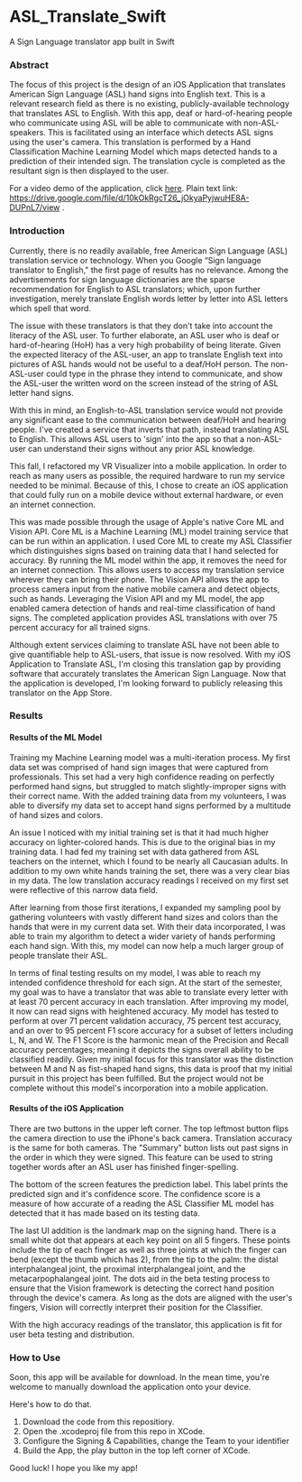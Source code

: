 # ASL_Translate_Swift
A Sign Language translator app built in Swift

### Abstract

The focus of this project is the design of an iOS Application that translates American Sign Language (ASL) hand signs into English text. 
This is a relevant research field as there is no existing, publicly-available
technology that translates ASL to English. With this app, deaf or hard-of-hearing people who communicate using ASL will be able to 
communicate with non-ASL-speakers. This is facilitated using an interface which detects ASL signs using the user's camera. This translation is 
performed by a Hand Classification Machine Learning Model which maps detected hands to a prediction of their intended sign. 
The translation cycle is completed as the resultant sign is then displayed to the user. 

For a video demo of the application, click [here](https://drive.google.com/file/d/10kOkRgcT26_jOkyaPyjwuHE8A-DUPnL7/view).
Plain text link: https://drive.google.com/file/d/10kOkRgcT26_jOkyaPyjwuHE8A-DUPnL7/view .

### Introduction
Currently, there is no readily available, free American Sign Language (ASL) translation service or technology. 
When you Google “Sign language translator to English," the first page of results has no relevance. Among the advertisements for sign 
language dictionaries are the sparse recommendation for English to ASL translators; which, upon further investigation, merely translate 
English words letter by letter into ASL letters which spell that word. 

The issue with these translators is that they don't take into account the literacy of the ASL user. To further elaborate, an ASL user who 
is deaf or hard-of-hearing (HoH) has a very high probability of being literate. Given the expected literacy of the ASL-user, an app to 
translate English text into pictures of ASL hands would not be useful to a deaf/HoH person. The non-ASL-user could type in the phrase they 
intend to communicate, and show the ASL-user the written word on the screen instead of the string of ASL letter hand signs. 

With this in mind, an English-to-ASL translation service would not provide any significant ease to the communication between deaf/HoH and 
hearing people. I've created a service that inverts that path, instead translating ASL to English. This allows ASL users to 'sign' into 
the app so that a non-ASL-user can understand their signs without any prior ASL knowledge. 

This fall, I refactored my VR Visualizer into a mobile application. In order to reach as many users as possible, the required hardware to 
run my service needed to be minimal. Because of this, I chose to create an iOS application that could fully run on a mobile device without 
external hardware, or even an internet connection. 

This was made possible through the usage of Apple's native Core ML and Vision API. Core ML is a Machine Learning (ML) model training service 
that can be run within an application. I used Core ML to create my ASL Classifier which distinguishes signs based on training data that I 
hand selected for accuracy. By running the ML model within the app, it removes the need for an internet connection. This allows users to 
access my translation service wherever they can bring their phone. The Vision API allows the app to process camera input from the native 
mobile camera and detect objects, such as hands. Leveraging the Vision API and my ML model, the app enabled camera detection of hands and 
real-time classification of hand signs. The completed application provides ASL translations with over 75 percent accuracy for all trained signs.

Although extent services claiming to translate ASL have not been able to give quantifiable help to ASL-users, that issue is now resolved. With 
my iOS Application to Translate ASL, I'm closing this translation gap by providing software that accurately translates the American Sign Language.
Now that the application is developed, I'm looking forward to publicly releasing this translator on the App Store. 

### Results
#### Results of the ML Model
Training my Machine Learning model was a multi-iteration process. My first data set was comprised of hand sign images that were captured from 
professionals. This set had a very high confidence reading on perfectly performed hand signs, but struggled to match slightly-improper signs 
with their correct name. With the added training data from my volunteers, I was able to diversify my data set to accept hand signs performed 
by a multitude of hand sizes and colors. 

An issue I noticed with my initial training set is that it had much higher accuracy on lighter-colored hands. This is due to the original 
bias in my training data. I had fed my training set with data gathered from ASL teachers on the internet, which I found to be nearly all 
Caucasian adults. In addition to my own white hands training the set, there was a very clear bias in my data. The low translation accuracy 
readings I received on my first set were reflective of this narrow data field. 

After learning from those first iterations, I expanded my sampling pool by gathering volunteers with vastly different hand sizes and colors 
than the hands that were in my current data set. With their data incorporated, I was able to train my algorithm to detect a wider variety of
hands performing each hand sign. With this, my model can now help a much larger group of people translate their ASL. 


In terms of final testing results on my model, I was able to reach my intended confidence threshold for each sign. At the start of the semester, 
my goal was to have a translator that was able to translate every letter with at least 70 percent accuracy in each translation. After improving 
my model, it now can read signs with heightened accuracy. My model has tested to perform at over 71 percent validation accuracy, 75 percent test 
accuracy, and an over to 95 percent F1 score accuracy for a subset of letters including L, N, and W. The F1 Score is the harmonic mean of the 
Precision and Recall accuracy percentages; meaning it depicts the signs overall ability to be classified readily. Given my initial focus for this 
translator was the distinction between M and N as fist-shaped hand signs, this data is proof that my initial pursuit in this project has been 
fulfilled. But the project would not be complete without this model's incorporation into a mobile application.

#### Results of the iOS Application
There are two buttons in the upper left corner. The top leftmost button flips the camera direction to use the iPhone's back camera. Translation 
accuracy is the same for both cameras. The "Summary" button lists out past signs in the order in which they were signed. This feature can be used 
to string together words after an ASL user has finished finger-spelling. 

The bottom of the screen features the prediction label. This label prints the predicted sign and it's confidence score. The confidence score is 
a measure of how accurate of a reading the ASL Classifier ML model has detected that it has made based on its testing data. 

The last UI addition is the landmark map on the signing hand. There is a small white dot that appears at each key point on all 5 fingers. These 
points include the tip of each finger as well as three joints at which the finger can bend (except the thumb which has 2), from the tip to the 
palm: the distal interphalangeal joint, the proximal interphalangeal joint, and the metacarpophalangeal joint. The dots aid in the beta testing 
process to ensure that the Vision framework is detecting the correct hand position through the device's camera. As long as the dots are aligned 
with the user's fingers, Vision will correctly interpret their position for the Classifier.

With the high accuracy readings of the translator, this application is fit for user beta testing and distribution.

### How to Use
Soon, this app will be available for download. In the mean time, you're welcome to manually download the application onto your device. 

Here's how to do that.

1. Download the code from this repositiory. 
2. Open the .xcodeproj file from this repo in XCode. 
3. Configure the Signing & Capabilities, change the Team to your identifier
4. Build the App, the play button in the top left corner of XCode.

Good luck! I hope you like my app!











